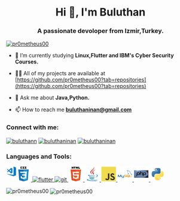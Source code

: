 <h1 align="center">Hi 👋, I'm Buluthan</h1>
<h3 align="center">A passionate devoloper from Izmir,Turkey.</h3>

<p align="left"> <a href="https://github.com/ryo-ma/github-profile-trophy"><img src="https://github-profile-trophy.vercel.app/?username=pr0metheus00" alt="pr0metheus00" /></a> </p>

- 🌱 I’m currently studying **Linux,Flutter and IBM's Cyber Security Courses.**

- 👨‍💻 All of my projects are available at [https://github.com/pr0metheus00?tab=repositories](https://github.com/pr0metheus00?tab=repositories)

- 💬 Ask me about **Java,Python.**

- 📫 How to reach me **buluthaninan@gmail.com**

<h3 align="left">Connect with me:</h3>
<p align="left">
<a href="https://instagram.com/buluthann" target="blank"><img align="center" src="https://raw.githubusercontent.com/rahuldkjain/github-profile-readme-generator/master/src/images/icons/Social/instagram.svg" alt="buluthann" height="30" width="40" /></a>
<a href="https://www.hackerrank.com/buluthaninan" target="blank"><img align="center" src="https://raw.githubusercontent.com/rahuldkjain/github-profile-readme-generator/master/src/images/icons/Social/hackerrank.svg" alt="buluthaninan" height="30" width="40" /></a>
<a href="https://www.leetcode.com/buluthaninan" target="blank"><img align="center" src="https://raw.githubusercontent.com/rahuldkjain/github-profile-readme-generator/master/src/images/icons/Social/leet-code.svg" alt="buluthaninan" height="30" width="40" /></a>
</p>

<h3 align="left">Languages and Tools:</h3>
<p align="left"> <a href="https://www.w3schools.com/css/" target="_blank"> <img src="https://raw.githubusercontent.com/devicons/devicon/master/icons/css3/css3-original-wordmark.svg" alt="css3" width="40" height="40"/> </a> <a href="https://flutter.dev" target="_blank"> <img src="https://www.vectorlogo.zone/logos/flutterio/flutterio-icon.svg" alt="flutter" width="40" height="40"/> </a> <a href="https://git-scm.com/" target="_blank"> <img src="https://www.vectorlogo.zone/logos/git-scm/git-scm-icon.svg" alt="git" width="40" height="40"/> </a> <a href="https://www.w3.org/html/" target="_blank"> <img src="https://raw.githubusercontent.com/devicons/devicon/master/icons/html5/html5-original-wordmark.svg" alt="html5" width="40" height="40"/> </a> <a href="https://www.java.com" target="_blank"> <img src="https://raw.githubusercontent.com/devicons/devicon/master/icons/java/java-original.svg" alt="java" width="40" height="40"/> </a> <a href="https://developer.mozilla.org/en-US/docs/Web/JavaScript" target="_blank"> <img src="https://raw.githubusercontent.com/devicons/devicon/master/icons/javascript/javascript-original.svg" alt="javascript" width="40" height="40"/> </a> <a href="https://www.mysql.com/" target="_blank"> <img src="https://raw.githubusercontent.com/devicons/devicon/master/icons/mysql/mysql-original-wordmark.svg" alt="mysql" width="40" height="40"/> </a> <a href="https://www.php.net" target="_blank"> <img src="https://raw.githubusercontent.com/devicons/devicon/master/icons/php/php-original.svg" alt="php" width="40" height="40"/> </a> <a href="https://www.python.org" target="_blank"> <img src="https://raw.githubusercontent.com/devicons/devicon/master/icons/python/python-original.svg" alt="python" width="40" height="40"/></a>
<img align="left" alt="Visual Studio Code" width="26px" src="https://raw.githubusercontent.com/github/explore/80688e429a7d4ef2fca1e82350fe8e3517d3494d/topics/visual-studio-code/visual-studio-code.png" />
</p>



<p><img align="left" src="https://github-readme-stats.vercel.app/api/top-langs?username=pr0metheus00&show_icons=true&locale=en&layout=compact" alt="pr0metheus00" /></p>

<p>&nbsp;<img align="center" src="https://github-readme-stats.vercel.app/api?username=pr0metheus00&show_icons=true&locale=en" alt="pr0metheus00" /></p>
